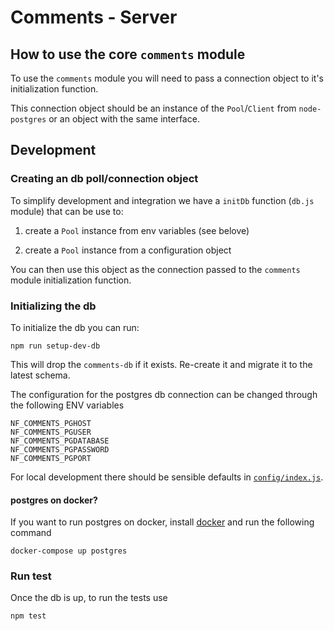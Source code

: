 # Comments - Server

## How to use the core `comments` module

To use the `comments` module you will need to pass a connection object to it's initialization function.

This connection object should be an instance of the `Pool`/`Client` from `node-postgres` or an object with the same interface.

## Development

### Creating an db poll/connection object

To simplify development and integration we have a `initDb` function (`db.js` module) that can be use to:

1. create a `Pool` instance from env variables (see belove)

2. create a `Pool` instance from a configuration object

You can then use this object as the connection passed to the `comments` module initialization function.

### Initializing the db

To initialize the db you can run:

```
npm run setup-dev-db
```

This will drop the `comments-db` if it exists. Re-create it and migrate it to the latest schema.

The configuration for the postgres db connection can be changed through the following ENV variables

```
NF_COMMENTS_PGHOST
NF_COMMENTS_PGUSER
NF_COMMENTS_PGDATABASE
NF_COMMENTS_PGPASSWORD
NF_COMMENTS_PGPORT
```

For local development there should be sensible defaults in [`config/index.js`](/server/src/config/index.js).

#### postgres on docker?

If you want to run postgres on docker, install [docker](https://docs.docker.com/install/) and run the following command

```
docker-compose up postgres
```

### Run test

Once the db is up, to run the tests use

```
npm test
```
